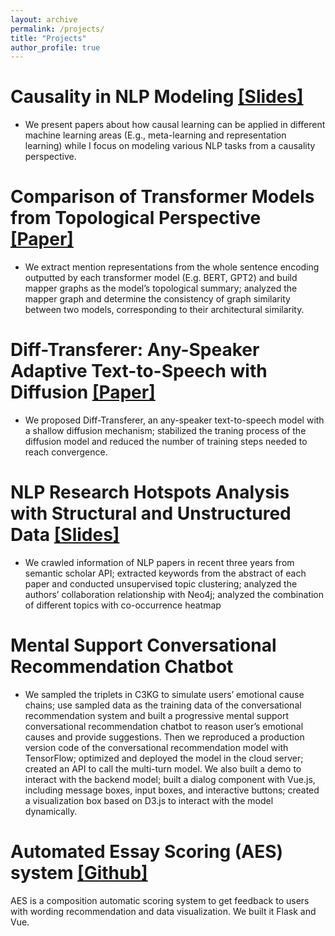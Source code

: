 ```yaml
---
layout: archive
permalink: /projects/
title: "Projects"
author_profile: true
---
```


Causality in NLP Modeling [\[Slides\]](https://docs.google.com/presentation/d/15UkqdMXTr35i0R3sqL76czA-QxWC7rwU7pWQOxwPMTQ/edit?usp=sharing)
======
* We present papers about how causal learning can be applied in different machine learning areas (E.g., meta-learning and representation learning) while I focus on modeling various NLP tasks from a causality perspective. 

Comparison of Transformer Models from Topological Perspective [\[Paper\]](https://david-li0406.github.io/files/dsc_214_report.pdf)
======
* We extract mention representations from the whole sentence encoding outputted by each transformer model (E.g. BERT, GPT2) and build mapper graphs as the model’s topological summary; analyzed the mapper graph and determine the consistency of graph similarity between two models, corresponding to their architectural similarity.

Diff-Transferer: Any-Speaker Adaptive Text-to-Speech with Diffusion [\[Paper\]](https://david-li0406.github.io/files/dsc291_final_project.pdf)
======
* We proposed Diff-Transferer, an any-speaker text-to-speech model with a shallow diffusion mechanism; stabilized the traning process of the diffusion model and reduced the number of training steps needed to reach convergence.

NLP Research Hotspots Analysis with Structural and Unstructured Data [\[Slides\]](https://david-li0406.github.io/files/DSC202_Final_PPT_1208_.pdf)
======
* We crawled information of NLP papers in recent three years from semantic scholar API; extracted keywords from the abstract of each paper and conducted unsupervised topic clustering; analyzed the authors’ collaboration relationship with Neo4j; analyzed the combination of different topics with co-occurrence heatmap

Mental Support Conversational Recommendation Chatbot
======
* We sampled the triplets in C3KG to simulate users’ emotional cause chains; use sampled data as the training data of the conversational recommendation system and built a progressive mental support conversational recommendation chatbot to reason user’s emotional causes and provide suggestions. Then we reproduced a production version code of the conversational recommendation model with TensorFlow; optimized and deployed the model in the cloud server; created an API to call the multi-turn model. We also built a demo to interact with the backend model; built a dialog component with Vue.js, including message boxes, input boxes, and interactive buttons; created a visualization box based on D3.js to interact with the model dynamically.

Automated Essay Scoring (AES) system [\[Github\]](https://github.com/David-Li0406/AES-system)
======
AES is a composition automatic scoring system to get feedback to users with wording recommendation and data visualization. We built it Flask and Vue.